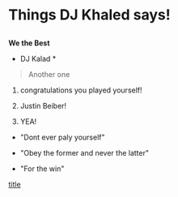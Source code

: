 # Things DJ Khaled says!

## 

**We the Best**

* DJ Kalad *

> Another one 

1. congratulations you played yourself!

2. Justin Beiber!

3. YEA!

- "Dont ever paly yourself"

- "Obey the former and never the latter"

- "For the win"

[title](https://en.wikipedia.org/wiki/DJ_Khaled)


